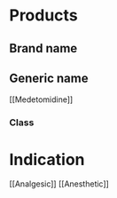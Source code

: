 # Products

## Brand name


## Generic name
[[Medetomidine]]

### Class


# Indication
[[Analgesic]]
[[Anesthetic]]
